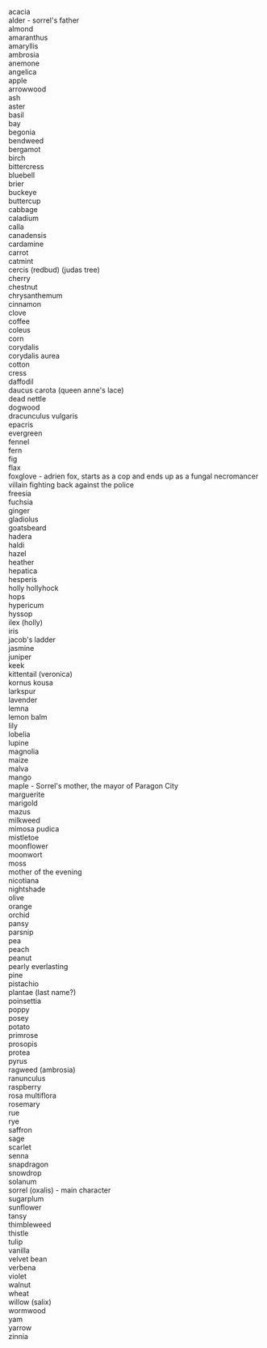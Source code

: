 acacia  
alder - sorrel's father  
almond  
amaranthus  
amaryllis  
ambrosia  
anemone  
angelica  
apple  
arrowwood  
ash  
aster  
basil  
bay  
begonia  
bendweed  
bergamot  
birch  
bittercress  
bluebell  
brier  
buckeye  
buttercup  
cabbage  
caladium  
calla  
canadensis  
cardamine  
carrot  
catmint  
cercis (redbud) (judas tree)  
cherry  
chestnut  
chrysanthemum  
cinnamon  
clove  
coffee  
coleus  
corn  
corydalis  
corydalis aurea  
cotton  
cress  
daffodil  
daucus carota (queen anne's lace)  
dead nettle  
dogwood  
dracunculus vulgaris  
epacris  
evergreen  
fennel  
fern  
fig  
flax  
foxglove - adrien fox, starts as a cop and ends up as a fungal necromancer villain fighting back against the police  
freesia  
fuchsia  
ginger  
gladiolus  
goatsbeard  
hadera  
haldi  
hazel  
heather  
hepatica  
hesperis  
holly hollyhock  
hops  
hypericum  
hyssop  
ilex (holly)  
iris  
jacob's ladder  
jasmine  
juniper  
keek  
kittentail (veronica)  
kornus kousa  
larkspur  
lavender  
lemna  
lemon balm  
lily  
lobelia  
lupine  
magnolia  
maize  
malva  
mango  
maple - Sorrel's mother, the mayor of Paragon City  
marguerite  
marigold  
mazus  
milkweed  
mimosa pudica  
mistletoe  
moonflower  
moonwort  
moss  
mother of the evening  
nicotiana  
nightshade  
olive  
orange  
orchid  
pansy  
parsnip  
pea  
peach  
peanut  
pearly everlasting  
pine  
pistachio  
plantae (last name?)  
poinsettia  
poppy  
posey  
potato  
primrose  
prosopis  
protea  
pyrus  
ragweed (ambrosia)  
ranunculus  
raspberry  
rosa multiflora  
rosemary  
rue  
rye  
saffron  
sage  
scarlet  
senna  
snapdragon  
snowdrop  
solanum  
sorrel (oxalis) - main character  
sugarplum  
sunflower  
tansy  
thimbleweed  
thistle  
tulip  
vanilla  
velvet bean  
verbena  
violet  
walnut  
wheat  
willow (salix)  
wormwood  
yam  
yarrow  
zinnia  